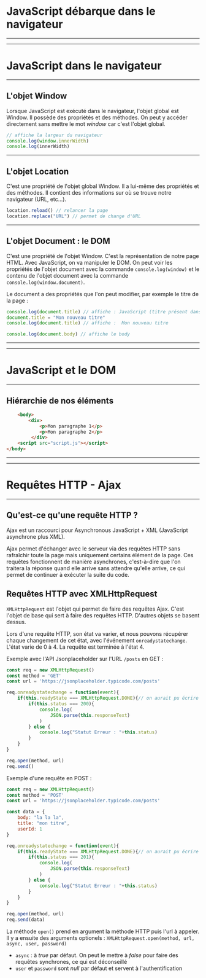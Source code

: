 # JavaScript débarque dans le navigateur

----
----

# JavaScript dans le navigateur

----

## L'objet Window

Lorsque JavaScript est exécuté dans le navigateur, l'objet global est Window. Il possède des propriétés et des méthodes. On peut y accéder directement sans mettre le mot *window* car c'est l'objet global.
```js
// affiche la largeur du navigateur
console.log(window.innerWidth)
console.log(innerWidth)
```

----

## L'objet Location

C'est une propriété de l'objet global Window. Il a lui-même des propriétés et des méthodes. Il contient des informations sur où se trouve notre navigateur (URL, etc...).

```js
location.reload() // relancer la page
location.replace("URL") // permet de change d'URL
```

----

## L'objet Document : le DOM

C'est une propriété de l'objet Window. C'est la représentation de notre page HTML. Avec JavaScript, on va manipuler le DOM.
On peut voir les propriétés de l'objet document avec la commande `console.log(window)` et le contenu de l'objet document avec la commande `console.log(window.document)`.

Le document a des propriétés que l'on peut modifier, par exemple le titre de la page :
```js
console.log(document.title) // affiche : JavaScript (titre présent dans la page HTML)
document.title = "Mon nouveau titre"
console.log(document.title) // affiche :  Mon nouveau titre

console.log(document.body) // affiche le body
```

----
----

# JavaScript et le DOM

----

## Hiérarchie de nos éléments

```html
    <body>
        <div>
            <p>Mon paragraphe 1</p>
            <p>Mon paragraphe 2</p>
         </div>
    <script src="script.js"></script>
</body>
```

----
----

# Requêtes HTTP - Ajax

----

## Qu'est-ce qu'une requête HTTP ?

Ajax est un raccourci pour Asynchronous JavaScript + XML (JavaScript  asynchrone plus XML).

Ajax permet d'échanger avec le serveur via des requêtes HTTP sans rafraîchir toute la page mais uniquement certains élément de la page. Ces requêtes fonctionnent de manière asynchrones, c'est-à-dire que l'on traitera la réponse quand elle arrive sans attendre qu'elle arrive, ce qui permet de continuer à exécuter la suite du code.

## Requêtes HTTP avec XMLHttpRequest

`XMLHttpRequest` est l'objet qui permet de faire des requêtes Ajax. C'est l'objet de base qui sert à faire des requêtes HTTP. D'autres objets se basent dessus.

Lors d'une requête HTTP, son état va varier, et nous pouvons récupérer chaque changement de cet état, avec l'événement `onreadystatechange`. L'état varie de 0 à 4. La requête est terminée à l'état 4.

Exemple avec l'API Jsonplaceholder sur l'URL `/posts` en GET :
```js
const req = new XMLHttpRequest()
const method = 'GET'
const url = 'https://jsonplaceholder.typicode.com/posts'

req.onreadystatechange = function(event){
    if(this.readyState === XMLHttpRequest.DONE){// on aurait pu écrire 4 à la place, c'est pareil
        if(this.status === 200){
            console.log(
                JSON.parse(this.responseText)
            )
        } else {
            console.log("Statut Erreur : "+this.status)
        }
    }
}

req.open(method, url)
req.send()
```
Exemple d'une requête en POST :
```js
const req = new XMLHttpRequest()
const method = 'POST'
const url = 'https://jsonplaceholder.typicode.com/posts'

const data = {
    body: "la la la",
    title: "mon titre",
    userId: 1
}

req.onreadystatechange = function(event){
    if(this.readyState === XMLHttpRequest.DONE){// on aurait pu écrire 4 à la place, c'est pareil
        if(this.status === 201){
            console.log(
                JSON.parse(this.responseText)
            )
        } else {
            console.log("Statut Erreur : "+this.status)
        }
    }
}

req.open(method, url)
req.send(data)
```

La méthode `open()` prend en argument la méthode HTTP puis l'url à appeler. Il y a ensuite des arguments optionels : `XMLHttpRequest.open(method, url, async, user, password)`
- `async` : à *true* par défaut. On peut le mettre à *false* pour faire des requêtes synchrones, ce qui est déconseillé
- `user` et `password` sont *null* par défaut et servent à l'authentification
